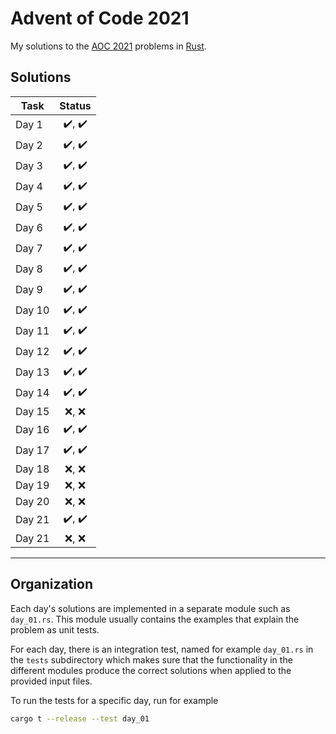 # Advent of Code 2021

My solutions to the [AOC 2021](https://adventofcode.com/2021) problems in [Rust](https://www.rust-lang.org/).

## Solutions

| Task | Status |
| ---- | :----: |
| Day 1 | :heavy_check_mark:, :heavy_check_mark: |
| Day 2 | :heavy_check_mark:, :heavy_check_mark: |
| Day 3 | :heavy_check_mark:, :heavy_check_mark: |
| Day 4 | :heavy_check_mark:, :heavy_check_mark: |
| Day 5 | :heavy_check_mark:, :heavy_check_mark: |
| Day 6 | :heavy_check_mark:, :heavy_check_mark: |
| Day 7 | :heavy_check_mark:, :heavy_check_mark: |
| Day 8 | :heavy_check_mark:, :heavy_check_mark: |
| Day 9 | :heavy_check_mark:, :heavy_check_mark: |
| Day 10 | :heavy_check_mark:, :heavy_check_mark: |
| Day 11 | :heavy_check_mark:, :heavy_check_mark: |
| Day 12 | :heavy_check_mark:, :heavy_check_mark: |
| Day 13 | :heavy_check_mark:, :heavy_check_mark: |
| Day 14 | :heavy_check_mark:, :heavy_check_mark: |
| Day 15 | :x:, :x: |
| Day 16 | :heavy_check_mark:, :heavy_check_mark: |
| Day 17 | :heavy_check_mark:, :heavy_check_mark: |
| Day 18 | :x:, :x: |
| Day 19 | :x:, :x: |
| Day 20 | :x:, :x: |
| Day 21 | :heavy_check_mark:, :heavy_check_mark: |
| Day 21 | :x:, :x: |

***

## Organization

Each day's solutions are implemented in a separate module such as `day_01.rs`. This module usually contains the examples that explain the problem as unit tests.

For each day, there is an integration test, named for example `day_01.rs` in the `tests` subdirectory which makes sure that the functionality in the different modules produce the correct solutions when applied to the provided input files.

To run the tests for a specific day, run for example

```sh
cargo t --release --test day_01
```
